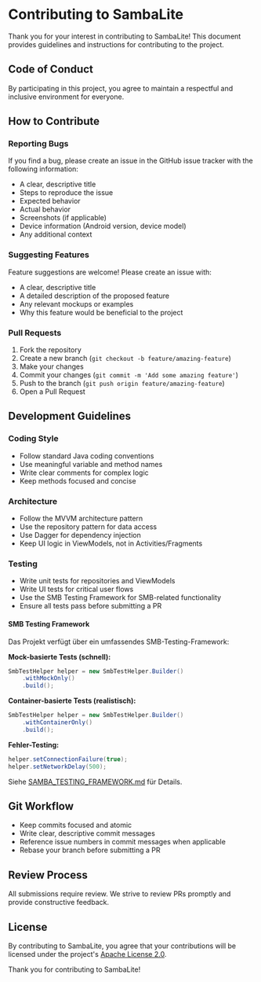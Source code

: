 # Contributing to SambaLite

Thank you for your interest in contributing to SambaLite! This document provides guidelines and instructions for contributing to the project.

## Code of Conduct

By participating in this project, you agree to maintain a respectful and inclusive environment for everyone.

## How to Contribute

### Reporting Bugs

If you find a bug, please create an issue in the GitHub issue tracker with the following information:

- A clear, descriptive title
- Steps to reproduce the issue
- Expected behavior
- Actual behavior
- Screenshots (if applicable)
- Device information (Android version, device model)
- Any additional context

### Suggesting Features

Feature suggestions are welcome! Please create an issue with:

- A clear, descriptive title
- A detailed description of the proposed feature
- Any relevant mockups or examples
- Why this feature would be beneficial to the project

### Pull Requests

1. Fork the repository
2. Create a new branch (`git checkout -b feature/amazing-feature`)
3. Make your changes
4. Commit your changes (`git commit -m 'Add some amazing feature'`)
5. Push to the branch (`git push origin feature/amazing-feature`)
6. Open a Pull Request

## Development Guidelines

### Coding Style

- Follow standard Java coding conventions
- Use meaningful variable and method names
- Write clear comments for complex logic
- Keep methods focused and concise

### Architecture

- Follow the MVVM architecture pattern
- Use the repository pattern for data access
- Use Dagger for dependency injection
- Keep UI logic in ViewModels, not in Activities/Fragments

### Testing

- Write unit tests for repositories and ViewModels
- Write UI tests for critical user flows
- Use the SMB Testing Framework for SMB-related functionality
- Ensure all tests pass before submitting a PR

#### SMB Testing Framework

Das Projekt verfügt über ein umfassendes SMB-Testing-Framework:

**Mock-basierte Tests (schnell):**
```java
SmbTestHelper helper = new SmbTestHelper.Builder()
    .withMockOnly()
    .build();
```

**Container-basierte Tests (realistisch):**
```java
SmbTestHelper helper = new SmbTestHelper.Builder()
    .withContainerOnly()
    .build();
```

**Fehler-Testing:**
```java
helper.setConnectionFailure(true);
helper.setNetworkDelay(500);
```

Siehe [SAMBA_TESTING_FRAMEWORK.md](docs/SAMBA_TESTING_FRAMEWORK.md) für Details.

## Git Workflow

- Keep commits focused and atomic
- Write clear, descriptive commit messages
- Reference issue numbers in commit messages when applicable
- Rebase your branch before submitting a PR

## Review Process

All submissions require review. We strive to review PRs promptly and provide constructive feedback.

## License

By contributing to SambaLite, you agree that your contributions will be licensed under the project's [Apache License 2.0](LICENSE).

Thank you for contributing to SambaLite!